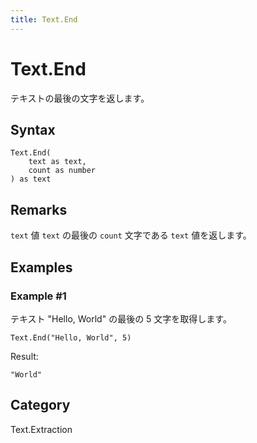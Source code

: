 ```yaml
---
title: Text.End
---
```


# Text.End


テキストの最後の文字を返します。


## Syntax

```powerquery
Text.End(
    text as text,
    count as number
) as text
```


## Remarks

<code>text</code> 値 <code>text</code> の最後の <code>count</code> 文字である <code>text</code> 値を返します。


## Examples

### Example #1 
テキスト &#34;Hello, World&#34; の最後の 5 文字を取得します。
```powerquery
Text.End("Hello, World", 5)
```

Result: 
```powerquery
"World"
```




## Category
Text.Extraction
